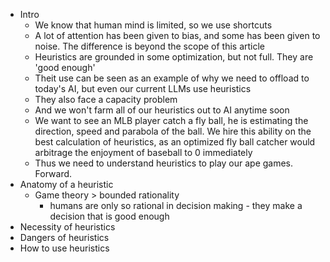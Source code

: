 - Intro
	- We know that human mind is limited, so we use shortcuts
	- A lot of attention has been given to bias, and some has been given to noise. The difference is beyond the scope of this article
	- Heuristics are grounded in some optimization, but not full. They are 'good enough'
	- Theit use can be seen as an example of why we need to offload to today's AI, but even our current LLMs use heuristics
	- They also face a capacity problem
	- And we won't farm all of our heuristics out to AI anytime soon
	- We want to see an MLB player catch a fly ball, he is estimating the direction, speed and parabola of the ball. We hire this ability on the best calculation of heuristics, as an optimized fly ball catcher would arbitrage the enjoyment of baseball to 0 immediately
	- Thus we need to understand heuristics to play our ape games. Forward.
- Anatomy of a heuristic
	- Game theory > bounded rationality
		- humans are only so rational in decision making - they make a decision that is good enough
- Necessity of heuristics
- Dangers of heuristics
- How to use heuristics